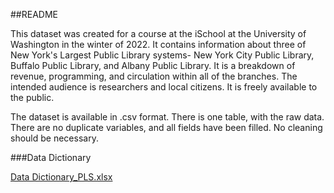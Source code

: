 ##README

This dataset was created for a course at the iSchool at the University of Washington in the winter of 2022. It contains information about three of New York's Largest Public Library systems- New York City Public Library, Buffalo Public Library, and Albany Public Library. It is a breakdown of revenue, programming, and circulation within all of the branches. The intended audience is researchers and local citizens. It is freely available to the public.

The dataset is available in .csv format. There is one table,  with the raw data. There are no duplicate variables, and all fields have been filled. No cleaning should be necessary.

###Data Dictionary 

[Data Dictionary_PLS.xlsx](https://github.com/MadKahl/NY_Public_Lib/files/8191408/Data.Dictionary_PLS.xlsx)

